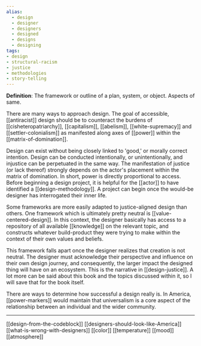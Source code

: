 ```yaml
---
alias:
  - design
  - designer
  - designers
  - designed
  - designs
  - designing
tags:
- design
- structural-racism
- justice
- methodologies
- story-telling
---
```

**Definition**: The framework or outline of a plan, system, or object. Aspects of same.

There are many ways to approach design. The goal of accessible, [[antiracist]] design should be to counteract the burdens of [[cisheteropatriarchy]], [[capitalism]], [[abelism]], [[white-supremacy]] and [[settler-colonialism]] as manifested along axes of [[power]] within the [[matrix-of-domination]].

Design can exist without being closely linked to 'good,' or morally correct intention. Design can be conducted intentionally, or unintentionally, and injustice can be perpetuated in the same way. The manifestation of justice (or lack thereof) strongly depends on the actor's placement within the matrix of domination. In short, power is directly proportional to access. Before beginning a design project, it is helpful for the [[actor]] to have identified a [[design-methodology]]. A project can begin once the would-be designer has interrogated their inner life.

Some frameworks are more easily adapted to justice-aligned design than others. One framework which is ultimately pretty neutral is [[value-centered-design]]. In this context, the designer basically has access to a repository of all available [[knowledge]] on the relevant topic, and constructs whatever build-product they were trying to make within the context of their own values and beliefs.

This framework falls apart once the designer realizes that creation is not neutral. The designer must acknowledge their perspective and influence on their own design journey, and consequently, the larger impact the designed thing will have on an ecosystem. This is the narrative in [[design-justice]]. A lot more can be said about this book and the topics discussed within it, so I will save that for the book itself.

There are ways to determine how successful a design really is. In America, [[power-markers]] would maintain that universalism is a core aspect of the relationship between an individual and the wider community.

---
[[design-from-the-codeblock]]
[[designers-should-look-like-America]]
[[what-is-wrong-with-designers]]
[[color]]
[[temperature]]
[[mood]]
[[atmosphere]]
